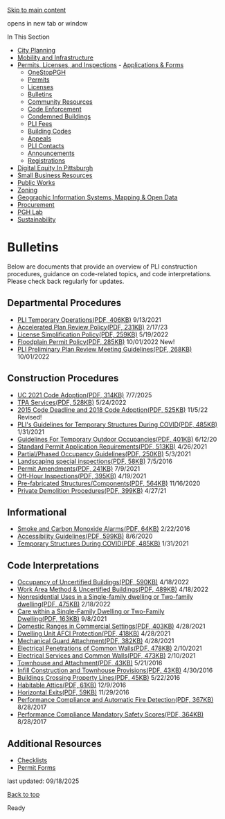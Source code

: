 [Skip to main content](https://www.pittsburghpa.gov/Business-Development/Permits-Licenses-and-Inspections/PLI-Bulletins#main-content)

opens in new tab or window

In This Section

- [City Planning](https://www.pittsburghpa.gov/Business-Development/City-Planning)
- [Mobility and Infrastructure](https://www.pittsburghpa.gov/Business-Development/Mobility-and-Infrastructure)
- [Permits, Licenses, and Inspections](https://www.pittsburghpa.gov/Business-Development/Permits-Licenses-and-Inspections)  - [Applications & Forms](https://www.pittsburghpa.gov/Business-Development/Permits-Licenses-and-Inspections/Applications-Forms)
  - [OneStopPGH](https://www.pittsburghpa.gov/Business-Development/Permits-Licenses-and-Inspections/OneStopPGH)
  - [Permits](https://www.pittsburghpa.gov/Business-Development/Permits-Licenses-and-Inspections/Permits)
  - [Licenses](https://www.pittsburghpa.gov/Business-Development/Permits-Licenses-and-Inspections/Licenses)
  - [Bulletins](https://www.pittsburghpa.gov/Business-Development/Permits-Licenses-and-Inspections/PLI-Bulletins)
  - [Community Resources](https://www.pittsburghpa.gov/Business-Development/Permits-Licenses-and-Inspections/Community-Resources)
  - [Code Enforcement](https://www.pittsburghpa.gov/Business-Development/Permits-Licenses-and-Inspections/Code-Enforcement)
  - [Condemned Buildings](https://www.pittsburghpa.gov/Business-Development/Permits-Licenses-and-Inspections/Condemned-Buildings)
  - [PLI Fees](https://www.pittsburghpa.gov/Business-Development/Permits-Licenses-and-Inspections/Fees)
  - [Building Codes](https://www.pittsburghpa.gov/Business-Development/Permits-Licenses-and-Inspections/Building-Codes)
  - [Appeals](https://www.pittsburghpa.gov/Business-Development/Permits-Licenses-and-Inspections/Appeals)
  - [PLI Contacts](https://www.pittsburghpa.gov/Business-Development/Permits-Licenses-and-Inspections/Contacts)
  - [Announcements](https://www.pittsburghpa.gov/Business-Development/Permits-Licenses-and-Inspections/Announcements)
  - [Registrations](https://www.pittsburghpa.gov/Business-Development/Permits-Licenses-and-Inspections/Registrations)
- [Digital Equity In Pittsburgh](https://www.pittsburghpa.gov/Business-Development/Digital-Equity-In-Pittsburgh)
- [Small Business Resources](https://www.pittsburghpa.gov/Business-Development/Small-Business-Resources)
- [Public Works](https://www.pittsburghpa.gov/Business-Development/Public-Works)
- [Zoning](https://www.pittsburghpa.gov/Business-Development/Zoning)
- [Geographic Information Systems, Mapping & Open Data](https://www.pittsburghpa.gov/Business-Development/Geographic-Information-Systems-Mapping-Open-Data)
- [Procurement](https://www.pittsburghpa.gov/Business-Development/Procurement)
- [PGH Lab](https://www.pittsburghpa.gov/Business-Development/PGH-Lab)
- [Sustainability](https://www.pittsburghpa.gov/Business-Development/Sustainability)

# Bulletins

Below are documents that provide an overview of PLI construction procedures, guidance on code-related topics, and code interpretations. Please check back regularly for updates.

## Departmental Procedures

- [PLI Temporary Operations(PDF, 406KB)](https://www.pittsburghpa.gov/files/assets/city/v/1/pli/documents/15685_pli_2021_temporary_operations_20210913.pdf) 9/13/2021
- [Accelerated Plan Review Policy(PDF, 231KB)](https://www.pittsburghpa.gov/files/assets/city/v/1/pli/documents/pli-bulletins/20539_p-2022-01_external_accelerated_reviews_policy_20230217.pdf) 2/17/23
- [License Simplification Policy(PDF, 259KB)](https://www.pittsburghpa.gov/files/assets/city/v/1/pli/documents/pli-bulletins/18262_license_simplification_policy_2022.pdf) 5/19/2022
- [Floodplain Permit Policy(PDF, 285KB)](https://www.pittsburghpa.gov/files/assets/city/v/1/pli/documents/pli-bulletins/floodplain-permit-policy_2022.pdf) 10/01/2022 New!
- [PLI Preliminary Plan Review Meeting Guidelines(PDF, 268KB)](https://www.pittsburghpa.gov/files/assets/city/v/1/pli/documents/pli-bulletins/19260_pli_preliminary_plan_review_meetings_final.pdf) 10/01/2022

## Construction Procedures

- [UC 2021 Code Adoption(PDF, 314KB)](https://www.pittsburghpa.gov/files/assets/city/v/1/pli/documents/ep-2025-01_ucc-2021-code-adoption.pdf) 7/7/2025
- [TPA Services(PDF, 528KB)](https://www.pittsburghpa.gov/files/assets/city/v/1/pli/documents/pli-bulletins/18293_tpa_services_20220524.pdf) 5/24/2022
- [2015 Code Deadline and 2018 Code Adoption(PDF, 525KB)](https://www.pittsburghpa.gov/files/assets/city/v/1/pli/documents/19713_p-2021-04_2018_adoption.pdf) 11/5/22 Revised!
- [PLI's Guidelines for Temporary Structures During COVID(PDF, 485KB)](https://www.pittsburghpa.gov/files/assets/city/v/1/pli/documents/pli-bulletins/12966_pli_temp_structures_-_covid.pdf) 1/31/2021
- [Guidelines For Temporary Outdoor Occupancies(PDF, 401KB)](https://www.pittsburghpa.gov/files/assets/city/v/1/pli/documents/pli-bulletins/9942_dcp-pli_external_guildelines_temp_outdoor_occupancies_20200612.pdf) 6/12/20
- [Standard Permit Application Requirements(PDF, 513KB)](https://www.pittsburghpa.gov/files/assets/city/v/1/pli/documents/pli-bulletins/14102_standard_permit_application_requirements.pdf) 4/26/2021
- [Partial/Phased Occupancy Guidelines(PDF, 250KB)](https://www.pittsburghpa.gov/files/assets/city/v/1/pli/documents/pli-bulletins/14191_partial-phased_occupancy.pdf) 5/3/2021
- [Landscaping special inspections(PDF, 58KB)](https://www.pittsburghpa.gov/files/assets/city/v/1/pli/documents/pli-bulletins/bulletin_-_landscaping_special_inspections.pdf) 7/5/2016
- [Permit Amendments(PDF, 241KB)](https://www.pittsburghpa.gov/files/assets/city/v/1/pli/documents/pli-bulletins/14860_permit_amendments.pdf) 7/9/2021
- [Off-Hour Inspections(PDF, 395KB)](https://www.pittsburghpa.gov/files/assets/city/v/1/pli/documents/pli-bulletins/14141_off-hour_inspection_policy_3.25.pdf) 4/19/2021
- [Pre-fabricated Structures/Components(PDF, 564KB)](https://www.pittsburghpa.gov/files/assets/city/v/1/pli/documents/pli-bulletins/12155_plis_guideline_-_pre-fabricated_structures.pdf) 11/16/2020
- [Private Demolition Procedures(PDF, 399KB)](https://www.pittsburghpa.gov/files/assets/city/v/1/pli/documents/pli-bulletins/14153_revised_private_demo_requirements.pdf) 4/27/21

## Informational

- [Smoke and Carbon Monoxide Alarms(PDF, 64KB)](https://www.pittsburghpa.gov/files/assets/city/v/1/pli/documents/pli-bulletins/25687_b-2016-01_smoke_and_co_alarm_requirements_20160222.pdf) 2/22/2016
- [Accessibility Guidelines(PDF, 599KB)](https://www.pittsburghpa.gov/files/assets/city/v/1/pli/documents/pli-bulletins/10882_plis_ada-ucc_accesibility_guidelines_20200806.pdf) 8/6/2020
- [Temporary Structures During COVID(PDF, 485KB)](https://www.pittsburghpa.gov/files/assets/city/v/1/pli/documents/pli-bulletins/12966_pli_temp_structures_-_covid.pdf) 1/31/2021

## Code Interpretations

- [Occupancy of Uncertified Buildings(PDF, 590KB)](https://www.pittsburghpa.gov/files/assets/city/v/1/pli/documents/pli-bulletins/17919_bulletin_occupancy_of_uncertified_building_1.pdf) 4/18/2022
- [Work Area Method & Uncertified Buildings(PDF, 489KB)](https://www.pittsburghpa.gov/files/assets/city/v/1/pli/documents/pli-bulletins/17917_bulletin_work_area_method__uncertified_buildings.pdf) 4/18/2022
- [Nonresidential Uses in a Single-family dwelling or Two-family dwelling(PDF, 475KB)](https://www.pittsburghpa.gov/files/assets/city/v/1/pli/documents/pli-bulletins/17331_nonresidential_use_in_dwellings.pdf) 2/18/2022
- [Care within a Single-Family Dwelling or Two-Family Dwelling(PDF, 163KB)](https://www.pittsburghpa.gov/files/assets/city/v/1/pli/documents/pli-bulletins/15612_bulletin_-_care_in_sfd-tfd.pdf) 9/8/2021
- [Domestic Ranges in Commercial Settings(PDF, 403KB)](https://www.pittsburghpa.gov/files/assets/city/v/1/pli/documents/pli-bulletins/14145_domestic_ranges_in_commercial_settings.pdf) 4/28/2021
- [Dwelling Unit AFCI Protection(PDF, 418KB)](https://www.pittsburghpa.gov/files/assets/city/v/1/pli/documents/pli-bulletins/14144_dwelling_unit_afci_protection.pdf) 4/28/2021
- [Mechanical Guard Attachment(PDF, 382KB)](https://www.pittsburghpa.gov/files/assets/city/v/1/pli/documents/pli-bulletins/14146_mechanical_guard_attachment.pdf) 4/28/2021
- [Electrical Penetrations of Common Walls(PDF, 478KB)](https://www.pittsburghpa.gov/files/assets/city/v/1/pli/documents/pli-bulletins/13085_bulletin_-_electrical_penetrations_of_common_wall.pdf) 2/10/2021
- [Electrical Services and Common Walls(PDF, 473KB)](https://www.pittsburghpa.gov/files/assets/city/v/1/pli/documents/pli-bulletins/13084_bulletin_-_electrical_services_and_common_walls.pdf) 2/10/2021
- [Townhouse and Attachment(PDF, 43KB)](https://www.pittsburghpa.gov/files/assets/city/v/1/pli/documents/pli-bulletins/bulletin_-_townhouses-attached.pdf) 5/21/2016
- [Infill Construction and Townhouse Provisions(PDF, 43KB)](https://www.pittsburghpa.gov/files/assets/city/v/1/pli/documents/pli-bulletins/bulletin_-_townhouses-group.pdf) 4/30/2016
- [Buildings Crossing Property Lines(PDF, 45KB)](https://www.pittsburghpa.gov/files/assets/city/v/1/pli/documents/pli-bulletins/bulletin_-_buildings_across_lot_lines.pdf) 5/22/2016
- [Habitable Attics(PDF, 61KB)](https://www.pittsburghpa.gov/files/assets/city/v/1/pli/documents/pli-bulletins/bulletin_-_habitable_attic.pdf) 12/9/2016
- [Horizontal Exits(PDF, 59KB)](https://www.pittsburghpa.gov/files/assets/city/v/1/pli/documents/pli-bulletins/bulletin_-_horizontal_exits.pdf) 11/29/2016
- [Performance Compliance and Automatic Fire Detection(PDF, 367KB)](https://www.pittsburghpa.gov/files/assets/city/v/1/pli/documents/pli-bulletins/290_bulletin-automatic-fire-detection-compliance.pdf) 8/28/2017
- [Performance Compliance Mandatory Safety Scores(PDF, 364KB)](https://www.pittsburghpa.gov/files/assets/city/v/1/pli/documents/pli-bulletins/292_bulletin-mandatory-safety-scores.pdf) 8/28/2017

## Additional Resources

- [Checklists](https://www.pittsburghpa.gov/Business-Development/Permits-Licenses-and-Inspections/Applications-Forms/Checklists)
- [Permit Forms](https://www.pittsburghpa.gov/Business-Development/Permits-Licenses-and-Inspections/Applications-Forms/Permit-Applications)

last updated: 09/18/2025

[Back to top](https://www.pittsburghpa.gov/Business-Development/Permits-Licenses-and-Inspections/PLI-Bulletins#body-top)

Ready
